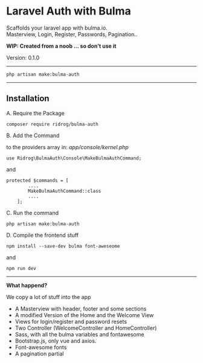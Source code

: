 # Laravel Auth with BulmaScaffolds your laravel app with bulma.io.  Masterview, Login, Register, Passwords, Pagination..**WIP: Created from a noob ... so don't use it**Version: 0.1.0---------------------------------------```php artisan make:bulma-auth```------------------------------------------## InstallationA. Require the Package```composer require ridrog/bulma-auth```B. Add the Command  to the providers array in: _app/console/kernel.php_```use Ridrog\BulmaAuth\Console\MakeBulmaAuthCommand;```and ```protected $commands = [        ....        MakeBulmaAuthCommand::class        ....    ];```C. Run the command```php artisan make:bulma-auth```D. Compile the frontend stuff```npm install --save-dev bulma font-aweseome```and ```npm run dev```-------------------------------------------**What happend?**We copy a lot of stuff into the app  - A Masterview with header, footer and some sections- A modified Version of the Home and the Welcome View- Views for login/register and password resets- Two Controller (WelcomeController and HomeController)- Sass, with all the bulma variables and fontawesome- Bootstrap.js, only vue and axios.- Font-awesome fonts- A pagination partial          